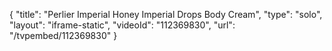 {
    "title": "Perlier Imperial Honey Imperial Drops Body Cream",
    "type": "solo",
    "layout": "iframe-static",
    "videoId": "112369830",
    "url": "\/tvpembed\/112369830"
}